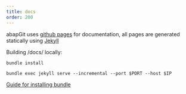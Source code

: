 ```yaml
---
title: docs
order: 200
---
```


abapGit uses [github pages](https://help.github.com/articles/what-is-github-pages/) for documentation,
all pages are generated statically using [Jekyll](https://jekyllrb.com/)

Building /docs/ locally:

`bundle install`

`bundle exec jekyll serve --incremental --port $PORT --host $IP`

[Guide for installing bundle](https://help.dreamhost.com/hc/en-us/articles/115001070131-Using-Bundler-to-install-Ruby-gems)
